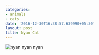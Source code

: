 ```yaml
---
categories:
- animals
- cats
date: '2016-12-30T16:38:57.639990+05:30'
layout: post
title: Nyan Cat
---
```


![nyan nyan nyan](http://i.amz.mshcdn.com/AMO_a36WMI0rtWvQfnvIO8M_PZA=/1200x627/2012%2F12%2F04%2Fa9%2Fnyancatstar.aDm.jpg)